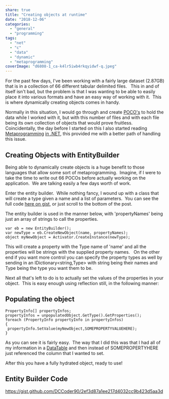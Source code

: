 ```yaml
---
share: true
title: "Creating objects at runtime"
date: "2018-12-06"
categories: 
  - "general"
  - "programming"
tags: 
  - "net"
  - "c"
  - "data"
  - "dynamic"
  - "metaprogramming"
coverImage: "d6808-1_ca-k4lr5iwb4rkqyidwf-q.jpeg"
---
```


For the past few days, I've been working with a fairly large dataset (2.87GB) that is in a collection of 66 different tabular delimited files.   This in and of itself isn't bad, but the problem is that I was wanting to be able to easily place it into various formats and have an easy way of working with it.  This is where dynamically creating objects comes in handy.

Normally in this situation, I would go through and create [POCO's](https://en.wikipedia.org/wiki/Plain_old_CLR_object) to hold the data while I worked with it, but with this number of files and with each file being its own collection of objects that would prove fruitless.  Coincidentally, the day before I started on this I also started reading [Metaprogramming](https://www.manning.com/books/metaprogramming-in-dot-net) [in .](https://www.manning.com/books/metaprogramming-in-dot-net)[NET](https://www.manning.com/books/metaprogramming-in-dot-net), this provided me with a better path of handling this issue.   

## Creating Objects with EntityBuilder

Being able to dynamically create objects is a huge benefit to those languages that allow some sort of metaprogramming.  Imagine, if I were to take the time to write out 66 POCOs before actually working on the application.  We are talking easily a few days worth of work.  

Enter the entity builder.  While nothing fancy, I wound up with a class that will create a type given a name and a list of parameters.  You can see the full code [here on gist](https://gist.github.com/DCCoder90/2ef3d87a1ee217d4032cc9b423d5aa3d), or just scroll to the bottom of the post.  
  
The entity builder is used in the manner below, with 'propertyNames' being just an array of strings to call the properties.

```
var eb = new EntityBuilder();        
var newType = eb.CreateNewObject(name, propertyNames);        
object myNewObject = Activator.CreateInstance(newType);
```

This will create a property with the Type name of 'name' and all the properties will be strings with the supplied property names.   On the other end if you want more control you can specify the property types as well by sending in an IDictionary<string,Type> with string being their names and Type being the type you want them to be.    
  
Next all that's left to do is to actually set the values of the properties in your object.  This is easy enough using reflection still, in the following manner:  
  

## Populating the object

```
PropertyInfo[] propertyInfos;
propertyInfos = unpopulatedObject.GetType().GetProperties();
foreach (PropertyInfo propertyInfo in propertyInfos)
{
 propertyInfo.SetValue(myNewObject,SOMEPROPERTYVALUEHERE);
}
```

As you can see it is fairly easy.  The way that I did this was that I had all of my information in a [DataTable](https://docs.microsoft.com/en-us/dotnet/api/system.data.datatable?view=netframework-4.7.2) and then instead of SOMEPROPERTYHERE just referenced the column that I wanted to set.  
  
After this you have a fully hydrated object, ready to use!

## Entity Builder Code

https://gist.github.com/DCCoder90/2ef3d87a1ee217d4032cc9b423d5aa3d
